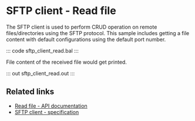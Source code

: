# SFTP client - Read file

The SFTP client is used to perform CRUD operation on remote files/directories using the SFTP protocol. This sample includes getting a file content with default configurations using the default port number.

::: code sftp_client_read.bal :::

File content of the received file would get printed.

::: out sftp_client_read.out :::

## Related links
- [Read file - API documentation](https://lib.ballerina.io/ballerina/ftp/latest/clients/Client#get)
- [SFTP client - specification](/spec/ftp/#322-secure-client)

